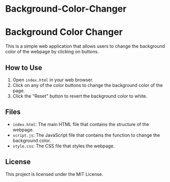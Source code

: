 # Background-Color-Changer
# Background Color Changer

This is a simple web application that allows users to change the background color of the webpage by clicking on buttons.

## How to Use

1. Open `index.html` in your web browser.
2. Click on any of the color buttons to change the background color of the page.
3. Click the "Reset" button to revert the background color to white.

## Files

- `index.html`: The main HTML file that contains the structure of the webpage.
- `script.js`: The JavaScript file that contains the function to change the background color.
- `style.css`: The CSS file that styles the webpage.

## License

This project is licensed under the MIT License.
